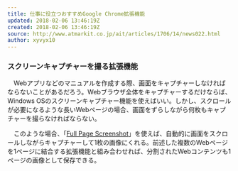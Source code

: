 ```yaml
---
title: 仕事に役立つおすすめGoogle Chrome拡張機能
updated: 2018-02-06 13:46:19Z
created: 2018-02-06 13:46:19Z
source: http://www.atmarkit.co.jp/ait/articles/1706/14/news022.html
author: xyvyx10
---
```


### スクリーンキャプチャーを撮る拡張機能

　Webアプリなどのマニュアルを作成する際、画面をキャプチャーしなければならないことがあるだろう。Webブラウザ全体をキャプチャーするだけならば、Windows OSのスクリーンキャプチャー機能を使えばいい。しかし、スクロールが必要になるような長いWebページの場合、画面をずらしながら何枚もキャプチャーを撮らなければならない。

　このような場合、「[Full Page Screenshot](https://chrome.google.com/webstore/detail/full-page-screenshot/glgomjpomoahpeekneidkinhcfjnnhmb)」を使えば、自動的に画面をスクロールしながらキャプチャーして1枚の画像にくれる。前述した複数のWebページを1ページに結合する拡張機能と組み合わせれば、分割されたWebコンテンツも1ページの画像として保存できる。